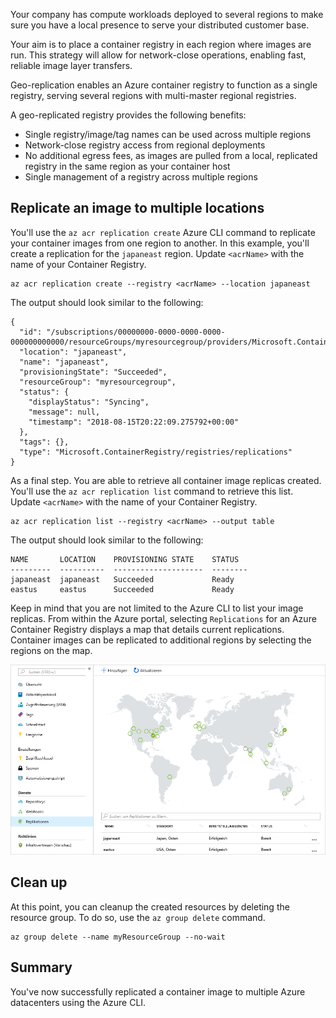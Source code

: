 Your company has compute workloads deployed to several regions to make sure you have a local presence to serve your distributed customer base. 

Your aim is to place a container registry in each region where images are run. This strategy will allow for network-close operations, enabling fast, reliable image layer transfers. 

Geo-replication enables an Azure container registry to function as a single registry, serving several regions with multi-master regional registries.

A geo-replicated registry provides the following benefits:

- Single registry/image/tag names can be used across multiple regions
- Network-close registry access from regional deployments
- No additional egress fees, as images are pulled from a local, replicated registry in the same region as your container host
- Single management of a registry across multiple regions

## Replicate an image to multiple locations

You'll use the `az acr replication create` Azure CLI command to replicate your container images from one region to another. In this example, you'll create a replication for the `japaneast` region. Update `<acrName>` with the name of your Container Registry.

```azurecli
az acr replication create --registry <acrName> --location japaneast
```

The output should look similar to the following:

```console
{
  "id": "/subscriptions/00000000-0000-0000-0000-000000000000/resourceGroups/myresourcegroup/providers/Microsoft.ContainerRegistry/registries/myACR0007/replications/japaneast",
  "location": "japaneast",
  "name": "japaneast",
  "provisioningState": "Succeeded",
  "resourceGroup": "myresourcegroup",
  "status": {
    "displayStatus": "Syncing",
    "message": null,
    "timestamp": "2018-08-15T20:22:09.275792+00:00"
  },
  "tags": {},
  "type": "Microsoft.ContainerRegistry/registries/replications"
}
```

As a final step. You are able to retrieve all container image replicas created. You'll use the `az acr replication list` command to retrieve this list. Update `<acrName>` with the name of your Container Registry.

```azurecli
az acr replication list --registry <acrName> --output table
```

The output should look similar to the following:

```console
NAME       LOCATION    PROVISIONING STATE    STATUS
---------  ----------  --------------------  --------
japaneast  japaneast   Succeeded             Ready
eastus     eastus      Succeeded             Ready
```

Keep in mind that you are not limited to the Azure CLI to list your image replicas. From within the Azure portal, selecting `Replications` for an Azure Container Registry displays a map that details current replications. Container images can be replicated to additional regions by selecting the regions on the map.

![Container replication map as seen in the Azure portal](../media/replication-map.png)

## Clean up
<!---TODO: Update for sandbox?--->

At this point, you can cleanup the created resources by deleting the resource group. To do so, use the `az group delete` command.

```azurecli
az group delete --name myResourceGroup --no-wait
```

## Summary

You've now successfully replicated a container image to multiple Azure datacenters using the Azure CLI. 